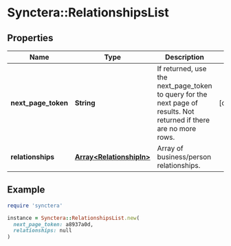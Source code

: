 # Synctera::RelationshipsList

## Properties

| Name | Type | Description | Notes |
| ---- | ---- | ----------- | ----- |
| **next_page_token** | **String** | If returned, use the next_page_token to query for the next page of results. Not returned if there are no more rows. | [optional] |
| **relationships** | [**Array&lt;RelationshipIn&gt;**](RelationshipIn.md) | Array of business/person relationships. |  |

## Example

```ruby
require 'synctera'

instance = Synctera::RelationshipsList.new(
  next_page_token: a8937a0d,
  relationships: null
)
```

